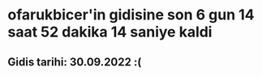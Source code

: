 # ofarukbicer'in gidisine son 6 gun 14 saat 52 dakika 14 saniye kaldi

## Gidis tarihi: 30.09.2022 :(